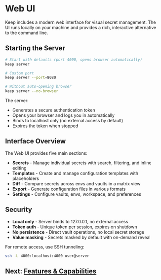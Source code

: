 # Web UI

Keep includes a modern web interface for visual secret management. The UI runs locally on your machine and provides a rich, interactive alternative to the command line.

## Starting the Server

```bash
# Start with defaults (port 4000, opens browser automatically)
keep server

# Custom port
keep server --port=8080

# Without auto-opening browser
keep server --no-browser
```

The server:
- Generates a secure authentication token
- Opens your browser and logs you in automatically
- Binds to localhost only (no external access by default)
- Expires the token when stopped

## Interface Overview

The Web UI provides five main sections:

- **Secrets** - Manage individual secrets with search, filtering, and inline editing
- **Templates** - Create and manage configuration templates with placeholders
- **Diff** - Compare secrets across envs and vaults in a matrix view
- **Export** - Generate configuration files in various formats
- **Settings** - Configure vaults, envs, workspace, and preferences

## Security

- **Local only** - Server binds to 127.0.0.1, no external access
- **Token auth** - Unique token per session, expires on shutdown
- **No persistence** - Direct vault operations, no local secret storage
- **Value masking** - Secrets masked by default with on-demand reveal

For remote access, use SSH tunneling:
```bash
ssh -L 4000:localhost:4000 user@server
```

## Next: [Features & Capabilities](./features)